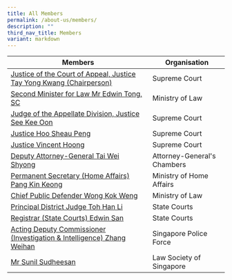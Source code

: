 ```yaml
---
title: All Members
permalink: /about-us/members/
description: ""
third_nav_title: Members
variant: markdown
---
```

| Members | Organisation | 
| -------- | -------- | 
| [Justice of the Court of Appeal, Justice Tay Yong Kwang (Chairperson)](/about-us/members/tay-yong-kwang)    | Supreme Court     |
| [Second Minister for Law Mr Edwin Tong, SC](/about-us/members/edwin-tong)    | Ministry of Law     |
| [Judge of the Appellate Division, Justice See Kee Oon](/about-us/members/see-kee-oon)    | Supreme Court     |
| [Justice Hoo Sheau Peng](/about-us/members/hoo-sheau-peng)    | Supreme Court     |
| [Justice Vincent Hoong](/about-us/members/vincent-hoong)    | Supreme Court     |
| [Deputy Attorney-General Tai Wei Shyong](/about-us/members/tai-wei-shyong)    | Attorney-General's Chambers     |
| [Permanent Secretary (Home Affairs) Pang Kin Keong](/about-us/members/pang-kin-keong)    | Ministry of Home Affairs     |
| [Chief Public Defender Wong Kok Weng](/about-us/members/wong-kok-weng/)    | Ministry of Law     |
| [Principal District Judge Toh Han Li](/about-us/members/toh-han-li)    | State Courts     |
| [Registrar (State Courts) Edwin San](/about-us/members/edwin-san)    | State Courts     |
| [Acting Deputy Commissioner (Investigation & Intelligence) Zhang Weihan](/about-us/members/zhang-weihan)  | Singapore Police Force     |		
| [Mr Sunil Sudheesan](/about-us/members/sunil-sudheesan)    | Law Society of Singapore     |